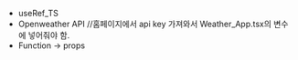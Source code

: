 + useRef_TS
+ Openweather API //홈페이지에서 api key 가져와서 Weather_App.tsx의 변수에 넣어줘야 함.
+ Function -> props